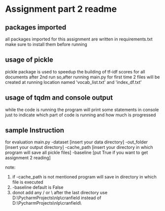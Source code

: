 # Assignment part 2 readme

## packages imported 

all packages imported for this assignment are written in requirements.txt make sure to install them before running

## usage of pickle

pickle package is used to speedup the building of tf-idf scores for all documents after 2nd run so,after running main.py 
for first time 2 files will be created at running location named 'vocab_list.txt' and 'index_df.txt' 

## usage of tqdm and console output

while  the code is running the program will print some statements in console just to indicate which part of code is 
running and how much is progressed 

## sample Instruction

for evaluation
main.py -dataset [insert your data directory] -out_folder [insert your output directory] -cache_path [insert your directory in which program will save all pickle files] -baseline [put True if you want to get assignment 2 reading] 

note: 
1. if -cache_path is not mentioned program will save in directory in which file is executed
2. -baseline default is False
3. donot add any / or \ after the last directory use D:\PycharmProjects\nlp\cranfield instead of D:\PycharmProjects\nlp\cranfield\


